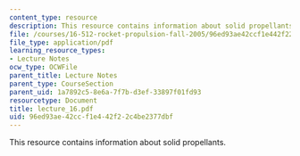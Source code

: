 ```yaml
---
content_type: resource
description: This resource contains information about solid propellants.
file: /courses/16-512-rocket-propulsion-fall-2005/96ed93ae42ccf1e442f22c4be2377dbf_lecture_16.pdf
file_type: application/pdf
learning_resource_types:
- Lecture Notes
ocw_type: OCWFile
parent_title: Lecture Notes
parent_type: CourseSection
parent_uid: 1a7892c5-8e6a-7f7b-d3ef-33897f01fd93
resourcetype: Document
title: lecture_16.pdf
uid: 96ed93ae-42cc-f1e4-42f2-2c4be2377dbf
---
```

This resource contains information about solid propellants.

